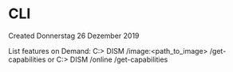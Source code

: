 # CLI
Created Donnerstag 26 Dezember 2019

List features on Demand:
C:\> DISM /image:<path_to_image> /get-capabilities
or
C:\> DISM /online /get-capabilities

